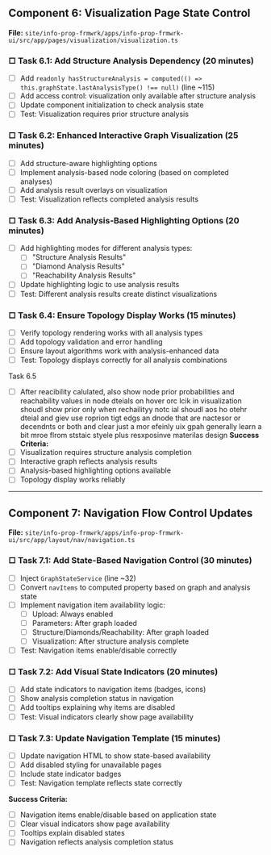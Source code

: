 

## Component 6: Visualization Page State Control
**File:** `site/info-prop-frmwrk/apps/info-prop-frmwrk-ui/src/app/pages/visualization/visualization.ts`

### □ Task 6.1: Add Structure Analysis Dependency (20 minutes)
- [ ] Add `readonly hasStructureAnalysis = computed(() => this.graphState.lastAnalysisType() !== null)` (line ~115)
- [ ] Add access control: visualization only available after structure analysis
- [ ] Update component initialization to check analysis state
- [ ] Test: Visualization requires prior structure analysis

### □ Task 6.2: Enhanced Interactive Graph Visualization (25 minutes)
- [ ] Add structure-aware highlighting options
- [ ] Implement analysis-based node coloring (based on completed analyses)
- [ ] Add analysis result overlays on visualization
- [ ] Test: Visualization reflects completed analysis results

### □ Task 6.3: Add Analysis-Based Highlighting Options (20 minutes)
- [ ] Add highlighting modes for different analysis types:
  - [ ] "Structure Analysis Results"
  - [ ] "Diamond Analysis Results"  
  - [ ] "Reachability Analysis Results"
- [ ] Update highlighting logic to use analysis results
- [ ] Test: Different analysis results create distinct visualizations

### □ Task 6.4: Ensure Topology Display Works (15 minutes)
- [ ] Verify topology rendering works with all analysis types
- [ ] Add topology validation and error handling
- [ ] Ensure layout algorithms work with analysis-enhanced data
- [ ] Test: Topology displays correctly for all analysis combinations

Task 6.5
- [ ] After reacibility calulated, also show node prior probabilities and reachability values in node dteials on hover orc lcik in visualization
shoudl show prior only when rechailityy notc ial shoudl aos ho otehr dteial and giev use roprion tigt edgs an dnode that are nactesor or decendnts or both and clear just a mor efeinly uix gpah 
generally learn a bit mroe flrom ststaic styele plus resxposinve materilas design 
**Success Criteria:**
- [ ] Visualization requires structure analysis completion
- [ ] Interactive graph reflects analysis results
- [ ] Analysis-based highlighting options available
- [ ] Topology display works reliably

---

## Component 7: Navigation Flow Control Updates
**File:** `site/info-prop-frmwrk/apps/info-prop-frmwrk-ui/src/app/layout/nav/navigation.ts`

### □ Task 7.1: Add State-Based Navigation Control (30 minutes)
- [ ] Inject `GraphStateService` (line ~32)
- [ ] Convert `navItems` to computed property based on graph and analysis state
- [ ] Implement navigation item availability logic:
  - [ ] Upload: Always enabled
  - [ ] Parameters: After graph loaded
  - [ ] Structure/Diamonds/Reachability: After graph loaded
  - [ ] Visualization: After structure analysis complete
- [ ] Test: Navigation items enable/disable correctly

### □ Task 7.2: Add Visual State Indicators (20 minutes)
- [ ] Add state indicators to navigation items (badges, icons)
- [ ] Show analysis completion status in navigation
- [ ] Add tooltips explaining why items are disabled
- [ ] Test: Visual indicators clearly show page availability

### □ Task 7.3: Update Navigation Template (15 minutes)
- [ ] Update navigation HTML to show state-based availability
- [ ] Add disabled styling for unavailable pages
- [ ] Include state indicator badges
- [ ] Test: Navigation template reflects state correctly

**Success Criteria:**
- [ ] Navigation items enable/disable based on application state
- [ ] Clear visual indicators show page availability
- [ ] Tooltips explain disabled states
- [ ] Navigation reflects analysis completion status
